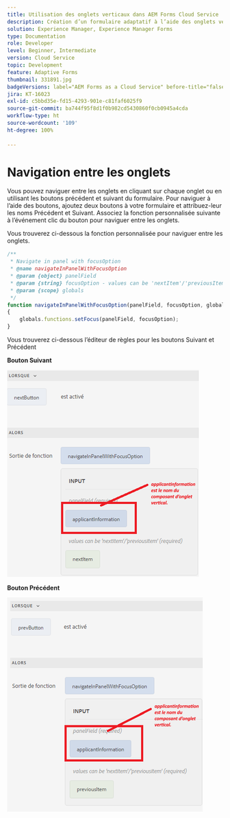 ```yaml
---
title: Utilisation des onglets verticaux dans AEM Forms Cloud Service
description: Création d’un formulaire adaptatif à l’aide des onglets verticaux
solution: Experience Manager, Experience Manager Forms
type: Documentation
role: Developer
level: Beginner, Intermediate
version: Cloud Service
topic: Development
feature: Adaptive Forms
thumbnail: 331891.jpg
badgeVersions: label="AEM Forms as a Cloud Service" before-title="false"
jira: KT-16023
exl-id: c5bbd35e-fd15-4293-901e-c81faf6025f9
source-git-commit: ba744f95f8d1f0b982cd5430860f0cb0945a4cda
workflow-type: ht
source-wordcount: '109'
ht-degree: 100%

---
```


# Navigation entre les onglets

Vous pouvez naviguer entre les onglets en cliquant sur chaque onglet ou en utilisant les boutons précédent et suivant du formulaire.
Pour naviguer à l’aide des boutons, ajoutez deux boutons à votre formulaire et attribuez-leur les noms Précédent et Suivant. Associez la fonction personnalisée suivante à l’événement clic du bouton pour naviguer entre les onglets.

Vous trouverez ci-dessous la fonction personnalisée pour naviguer entre les onglets.



```javascript
/**
 * Navigate in panel with focusOption
 * @name navigateInPanelWithFocusOption
 * @param {object} panelField
 * @param {string} focusOption - values can be 'nextItem'/'previousItem'
 * @param {scope} globals
 */
function navigateInPanelWithFocusOption(panelField, focusOption, globals)
{
    globals.functions.setFocus(panelField, focusOption);
}
```

Vous trouverez ci-dessous l’éditeur de règles pour les boutons Suivant et Précédent

**Bouton Suivant**

![next-button](assets/next-button.png)

**Bouton Précédent**

![prev-button](assets/prev-button.png)
